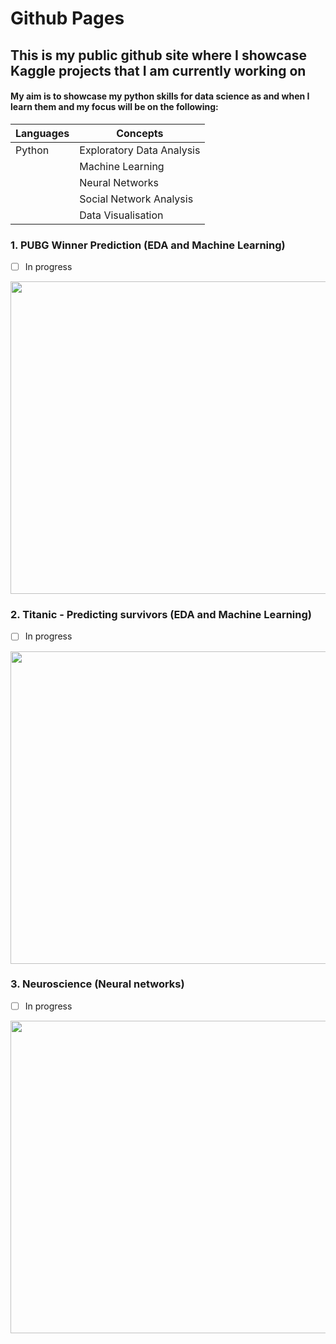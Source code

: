 # Github Pages

## This is my public github site where I showcase Kaggle projects that I am currently working on
#### My aim is to showcase my python skills for data science as and when I learn them and my focus will be on the following:

Languages | Concepts
--------- | ---------
Python    | Exploratory Data Analysis
&nbsp;    | Machine Learning
&nbsp;    | Neural Networks
&nbsp;    | Social Network Analysis
&nbsp;    | Data Visualisation 

### 1. PUBG Winner Prediction (EDA and Machine Learning)
- [ ] In progress
<img src="https://www.windowscentral.com/sites/wpcentral.com/files/styles/xlarge/public/field/image/2018/01/pubg%20poster.jpg" width="1000" height="500">

### 2. Titanic - Predicting survivors (EDA and Machine Learning)
- [ ] In progress
<img src="https://upload.wikimedia.org/wikipedia/commons/thumb/f/fd/RMS_Titanic_3.jpg/1280px-RMS_Titanic_3.jpg" width="1000" height="500">

### 3. Neuroscience (Neural networks)
- [ ] In progress
<img src="https://cdn-images-1.medium.com/max/2000/1*m2gDBT_nc-iE7R4AM3sHBQ.jpeg" width="1000" height="500">
